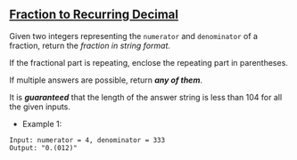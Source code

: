 ## [Fraction to Recurring Decimal](https://leetcode.com/problems/fraction-to-recurring-decimal/)

Given two integers representing the `numerator` and `denominator` of a fraction, return the *fraction in string format*.

If the fractional part is repeating, enclose the repeating part in parentheses.

If multiple answers are possible, return ***any of them***.

It is ***guaranteed*** that the length of the answer string is less than 104 for all the given inputs.

- Example 1:
```
Input: numerator = 4, denominator = 333
Output: "0.(012)"
```
